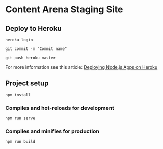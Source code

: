 # Content Arena Staging Site

## Deploy to Heroku
```
heroku login

git commit -m "Commit name"

git push heroku master
```

For more information see this article: [Deploying Node.js Apps on Heroku](https://devcenter.heroku.com/articles/deploying-nodejs#deploy-your-application-to-heroku)

## Project setup
```
npm install
```

### Compiles and hot-reloads for development
```
npm run serve
```

### Compiles and minifies for production
```
npm run build
```
